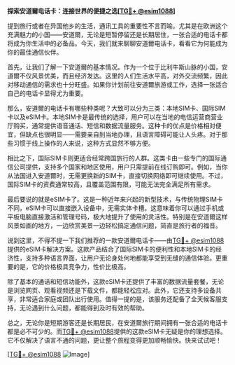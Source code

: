 **探索安道爾电话卡：连接世界的便捷之选[[TG💪+ @esim1088](https://t.me/s/esim1088)]**

提到旅行或者在异国他乡的生活，通讯工具的重要性不言而喻。尤其是在欧洲这个充满魅力的小国——安道爾，无论是短暂停留还是长期居住，一张合适的电话卡都将成为你生活中的必备品。今天，我们就来聊聊安道爾电话卡，看看它为何能成为你的最佳通信伙伴。

首先，让我们了解一下安道爾的基本情况。作为一个位于比利牛斯山脉的小国，安道爾不仅风景优美，而且经济发达。这里的人们生活水平高，对外交流频繁，因此对移动通信的需求也十分旺盛。如果你计划前往安道爾旅游或工作，选择一张适合自己的电话卡显得尤为重要。

那么，安道爾的电话卡有哪些种类呢？大致可以分为三类：本地SIM卡、国际SIM卡以及eSIM卡。本地SIM卡是最传统的选择，用户可以在当地的电信运营商营业厅购买，通常提供语音通话、短信和数据流量服务。这种卡的优点是价格相对便宜，但缺点也很明显——需要亲自到当地办理，且语言障碍可能让人头疼。对于那些习惯于线上操作的人来说，这种方式显然不够方便。

相比之下，国际SIM卡则更适合经常跨国旅行的人群。这类卡由一些专门的国际通信公司提供，支持多个国家和地区使用，用户只需提前在线订购即可。例如，当你从法国进入安道爾时，无需更换新的SIM卡，直接切换网络即可继续使用。不过，国际SIM卡的资费通常较高，且覆盖范围有限，可能无法完全满足所有需求。

最后要说的就是eSIM卡了。这是一种近年来兴起的新型技术，与传统物理SIM卡不同，eSIM卡可以直接嵌入设备中，无需实体卡槽。这意味着你可以通过手机或平板电脑直接激活和管理号码，极大地提升了使用的灵活性。特别是在安道爾这样风景如画的地方，一边欣赏美景一边轻松搞定通信问题，简直是旅行者的福音。

说到这里，不得不提一下我们推荐的一款安道爾电话卡——由[TG💪+ @esim1088](https://t.me/s/esim1088)提供的eSIM卡解决方案。这款产品结合了国际SIM卡的便利性和本地SIM卡的经济性，支持多种语言界面，让用户无论身处何地都能享受到无缝的通信体验。更重要的是，它的价格极具竞争力，性价比极高。

除了基本的通话和短信功能外，这款eSIM卡还提供了丰富的数据流量套餐，无论是浏览网页、观看视频还是下载文件，都能轻松应对。此外，它还支持多设备共享，非常适合家庭或团队出行使用。值得一提的是，该服务还配备了全天候客服支持，无论遇到什么问题，都能得到及时有效的帮助。

总之，无论你是短期游客还是长期居民，在安道爾旅行期间拥有一张合适的电话卡都是必不可少的。而[TG💪+ @esim1088](https://t.me/s/esim1088)提供的这款eSIM卡无疑是你的理想选择。它不仅解决了语言不通的问题，更让整个旅程变得更加顺畅愉快。快来试试吧！

[[TG💪+ @esim1088](https://t.me/s/esim1088) ![Image](https://i.postimg.cc/4NQfJmqS/Snipaste-2025-05-13-00-14-12.png)]